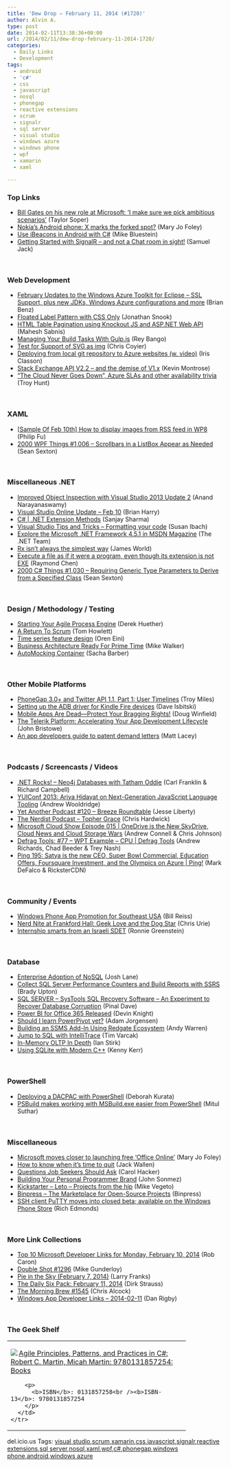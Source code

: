 ```yaml
---
title: 'Dew Drop – February 11, 2014 (#1720)'
author: Alvin A.
type: post
date: 2014-02-11T13:38:36+00:00
url: /2014/02/11/dew-drop-february-11-2014-1720/
categories:
  - Daily Links
  - Development
tags:
  - android
  - 'c#'
  - css
  - javascript
  - nosql
  - phonegap
  - reactive extensions
  - scrum
  - signalr
  - sql server
  - visual studio
  - windows azure
  - windows phone
  - wpf
  - xamarin
  - xaml

---
```

### <a name="top"></a>Top Links

  * <a href="http://feedproxy.google.com/~r/geekwire/~3/Ash5sNONRoc/" target="_blank">Bill Gates on his new role at Microsoft: ‘I make sure we pick ambitious scenarios’</a> (Taylor Soper)
  * <a href="http://www.zdnet.com/nokias-android-phone-x-marks-the-forked-spot-7000026166/#ftag=RSS14dc6a9" target="_blank">Nokia&#8217;s Android phone: X marks the forked spot?</a> (Mary Jo Foley)
  * <a href="http://blog.xamarin.com/use-ibeacons-in-android-with-c/" target="_blank">Use iBeacons in Android with C#</a> (Mike Bluestein)
  * <a href="http://feedproxy.google.com/~r/FunctionalFun/~3/gIXaT-Z8mgw/real-world-signalr.html" target="_blank">Getting Started with SignalR &#8211; and not a Chat room in sight!</a> (Samuel Jack)

&nbsp;

### <a name="web"></a>Web Development

  * <a href="http://msopentech.com/blog/2014/02/10/february-updates-windows-azure-toolkit-eclipse-ssl-support-plus-new-jdks-windows-azure-configurations/" target="_blank">February Updates to the Windows Azure Toolkit for Eclipse – SSL Support, plus new JDKs, Windows Azure configurations and more</a> (Brian Benz)
  * <a href="http://snook.ca/archives/html_and_css/floated-label-pattern-css" target="_blank">Floated Label Pattern with CSS Only</a> (Jonathan Snook)
  * <a href="http://feedproxy.google.com/~r/netCurryRecentArticles/~3/i0rjof37y_Y/ShowArticle.aspx" target="_blank">HTML Table Pagination using Knockout JS and ASP.NET Web API</a> (Mahesh Sabnis)
  * <a href="http://feedproxy.google.com/~r/nettuts/~3/9NPSWEuQZWc/managing-your-build-tasks-with-gulpjs--net-36910" target="_blank">Managing Your Build Tasks With Gulp.js</a> (Rey Bango)
  * <a href="http://css-tricks.com/test-support-svg-img/" target="_blank">Test for Support of SVG as img</a> (Chris Coyier)
  * <a href="http://irisclasson.com/2014/02/10/deploying-from-local-git-repository-to-azure-websites-with-video-tutorial/" target="_blank">Deploying from local git repository to Azure websites (w. video)</a> (Iris Classon)
  * <a href="http://blog.stackoverflow.com/2014/02/stack-exchange-api-v2-2-and-the-demise-of-v1-x/" target="_blank">Stack Exchange API V2.2 – and the demise of V1.x</a> (Kevin Montrose)
  * <a href="http://feedproxy.google.com/~r/TroyHunt/~3/TK8ae4kSmN4/the-cloud-never-goes-down-azure-slas.html" target="_blank">“The Cloud Never Goes Down”, Azure SLAs and other availability trivia</a> (Troy Hunt)

&nbsp;

### <a name="silverlight"></a>XAML

  * <a href="http://blogs.msdn.com/b/codefx/archive/2014/02/11/sample-of-feb-10th-how-to-display-images-from-rss-feed-in-wp8.aspx" target="_blank">[Sample Of Feb 10th] How to display images from RSS feed in WP8</a> (Philip Fu)
  * <a href="http://wpf.2000things.com/2014/02/11/1006-scrollbars-in-a-listbox-appear-as-needed/" target="_blank">2000 WPF Things #1,006 – Scrollbars in a ListBox Appear as Needed</a> (Sean Sexton)

&nbsp;

### <a name="dotnet"></a>Miscellaneous .NET

  * <a href="http://www.infoq.com/news/2014/02/object-inspection-vs2013-update2?utm_campaign=infoq_content&utm_source=infoq&utm_medium=feed&utm_term=global" target="_blank">Improved Object Inspection with Visual Studio 2013 Update 2</a> (Anand Narayanaswamy)
  * <a href="http://blogs.msdn.com/b/bharry/archive/2014/02/10/visual-studio-online-update-feb-10.aspx" target="_blank">Visual Studio Online Update – Feb 10</a> (Brian Harry)
  * <a href="http://sharpsnippets.wordpress.com/2014/02/11/c-net-extension-methods/" target="_blank">C# | .NET Extension Methods</a> (Sanjay Sharma)
  * <a href="http://blogs.msdn.com/b/cdnstudents/archive/2014/02/10/visual-studio-tips-and-tricks-formatting-your-code.aspx" target="_blank">Visual Studio Tips and Tricks – Formatting your code</a> (Susan Ibach)
  * <a href="http://blogs.msdn.com/b/dotnet/archive/2014/02/10/explore-the-microsoft-net-framework-4-5-1-in-msdn-magazine.aspx" target="_blank">Explore the Microsoft .NET Framework 4.5.1 in MSDN Magazine</a> (The .NET Team)
  * <a href="http://www.zerobugbuild.com/?p=337&utm_source=rss&utm_medium=rss&utm_campaign=rx-isnt-always-the-simplest-way" target="_blank">Rx isn’t always the simplest way</a> (James World)
  * <a href="http://blogs.msdn.com/b/oldnewthing/archive/2014/02/10/10497960.aspx" target="_blank">Execute a file as if it were a program, even though its extension is not EXE</a> (Raymond Chen)
  * <a href="http://csharp.2000things.com/2014/02/11/1030-requiring-generic-type-parameters-to-derive-from-a-specified-class/" target="_blank">2000 C# Things #1,030 – Requiring Generic Type Parameters to Derive from a Specified Class</a> (Sean Sexton)

&nbsp;

### <a name="design"></a>Design / Methodology / Testing

  * <a href="http://feedproxy.google.com/~r/LeadingAgile/~3/xm7uvgBs7S8/" target="_blank">Starting Your Agile Process Engine</a> (Derek Huether)
  * <a href="http://feeds.dzone.com/~r/zones/agile/~3/BOSUr1j3MYg/return-scrum" target="_blank">A Return To Scrum</a> (Tom Howlett)
  * <a href="http://feedproxy.google.com/~r/AyendeRahien/~3/xOnb09kj8oM/time-series-feature-design" target="_blank">Time series feature design</a> (Oren Eini)
  * <a href="http://feedproxy.google.com/~r/MikeWalker/~3/LQn8pjG5ltE/business-architecture-ready-for-prime-time.html" target="_blank">Business Architecture Ready For Prime Time</a> (Mike Walker)
  * <a href="https://sachabarbs.wordpress.com/2014/02/10/automocking-container/" target="_blank">AutoMocking Container</a> (Sacha Barber)

&nbsp;

### <a name="mobile"></a>Other Mobile Platforms

  * <a href="http://mobile.dzone.com/articles/phonegap-30-and-twitter-api-11" target="_blank">PhoneGap 3.0+ and Twitter API 1.1, Part 1: User Timelines</a> (Troy Miles)
  * <a href="http://davedev.net/?p=6291&utm_source=rss&utm_medium=rss&utm_campaign=setting-up-the-adb-driver-for-kindle-fire-devices" target="_blank">Setting up the ADB driver for Kindle Fire devices</a> (Dave Isbitski)
  * <a href="http://feedproxy.google.com/~r/Telerik/~3/jE8x9bwYQSg/mobile-apps-are-dead-infographic" target="_blank">Mobile Apps Are Dead—Protect Your Bragging Rights!</a> (Doug Winfield)
  * <a href="http://feedproxy.google.com/~r/Telerik/~3/Y6mkomyBEeY/the-telerik-platform-accelerating-your-app-development-lifecycle" target="_blank">The Telerik Platform: Accelerating Your App Development Lifecycle</a> (John Bristowe)
  * <a href="http://feedproxy.google.com/~r/MattLacey/~3/_PzClcwV000/an-app-developers-guide-to-patent.html" target="_blank">An app developers guide to patent demand letters</a> (Matt Lacey)

&nbsp;

### <a name="podcasts"></a>Podcasts / Screencasts / Videos

  * <a href="http://www.dotnetrocks.com/default.aspx?ShowNum=949" target="_blank">.NET Rocks! &#8211; Neo4j Databases with Tatham Oddie</a> (Carl Franklin & Richard Campbell)
  * <a href="http://feeds.yuiblog.com/~r/YahooUserInterfaceBlog/~3/BH8Bc8DjP_k/" target="_blank">YUIConf 2013: Ariya Hidayat on Next-Generation JavaScript Language Tooling</a> (Andrew Wooldridge)
  * <a href="http://feedproxy.google.com/~r/JesseLiberty-SilverlightGeek/~3/JIwNJZvixY0/" target="_blank">Yet Another Podcast #120 – Breeze Roundtable</a> (Jesse Liberty)
  * <a href="http://nerdist.libsyn.com/topher-grace" target="_blank">The Nerdist Podcast &#8211; Topher Grace</a> (Chris Hardwick)
  * <a href="http://feeds.microsoftcloudshow.com/~r/microsoftcloudshowepisodes/~3/wIN9ylr8JSg/015-onedrive-is-the-new-skydrive-cloud-news-and-cloud-storage-wars" target="_blank">Microsoft Cloud Show Episode 015 | OneDrive is the New SkyDrive, Cloud News and Cloud Storage Wars</a> (Andrew Connell & Chris Johnson)
  * <a href="http://channel9.msdn.com/Shows/Defrag-Tools/Defrag-Tools-77-WPT-Example" target="_blank">Defrag Tools: #77 &#8211; WPT Example &#8211; CPU | Defrag Tools</a> (Andrew Richards, Chad Beeder & Trey Nash)
  * <a href="http://channel9.msdn.com/Shows/PingShow/Ping-195-Satya-is-the-new-CEO-Super-Bowl-Commercial-Education-Offers-Foursquare-Investment-and-the-O" target="_blank">Ping 195: Satya is the new CEO, Super Bowl Commercial, Education Offers, Foursquare Investment, and the Olympics on Azure | Ping!</a> (Mark DeFalco & RicksterCDN)

&nbsp;

### <a name="events"></a>Community / Events

  * <a href="http://www.billreiss.com/windows-phone-app-promotion-for-southeast-usa/" target="_blank">Windows Phone App Promotion for Southeast USA</a> (Bill Reiss)
  * <a href="http://www.geekadelphia.com/2014/02/10/nerd-nite-at-frankford-hall-geek-love-and-the-dog-star/" target="_blank">Nerd Nite at Frankford Hall: Geek Love and the Dog Star</a> (Chris Urie)
  * <a href="http://feeds.microsoftjobsblog.com/~r/MicrosoftJobsBlog/~3/tHTUyRlxGq4/" target="_blank">Internship smarts from an Israeli SDET</a> (Ronnie Greenstein)

&nbsp;

### <a name="sql"></a>Database

  * <a href="http://wintellect.com/blogs/jlane/enterprise-adoption-of-nosql" target="_blank">Enterprise Adoption of NoSQL</a> (Josh Lane)
  * <a href="http://feedproxy.google.com/~r/MSSQLTips-LatestSqlServerTips/~3/hKEDAS3DB7Q/tip.asp" target="_blank">Collect SQL Server Performance Counters and Build Reports with SSRS</a> (Brady Upton)
  * <a href="http://blog.sqlauthority.com/2014/02/11/sql-server-systools-sql-recovery-software-an-experiment-to-recover-database-corruption/" target="_blank">SQL SERVER – SysTools SQL Recovery Software – An Experiment to Recover Database Corruption</a> (Pinal Dave)
  * <a href="http://www.sqlservercentral.com/blogs/dknight/2014/02/10/power-bi-for-office-365-released/" target="_blank">Power BI for Office 365 Released</a> (Devin Knight)
  * <a href="http://www.sqlservercentral.com/blogs/go-big-with-data/2014/02/11/should-i-learn-powerpivot-yet/" target="_blank">Should I learn PowerPivot yet?</a> (Adam Jorgensen)
  * <a href="http://feedproxy.google.com/~r/Sqlandy/~3/PbVdyNaxojg/" target="_blank">Building an SSMS Add-In Using Redgate Ecosystem</a> (Andy Warren)
  * <a href="http://blogs.msdn.com/b/visualstudioalm/archive/2014/02/10/jump-to-sql-with-intellitrace.aspx" target="_blank">Jump to SQL with IntelliTrace</a> (Tim Varcak)
  * <a href="http://www.i-programmer.info/news/84-database/6942-in-memory-oltp-in-depth.html" target="_blank">In-Memory OLTP In Depth</a> (Ian Stirk)
  * <a href="http://visualstudiomagazine.com/articles/2014/02/01/using-sqlite-with-modern-c.aspx" target="_blank">Using SQLite with Modern C++</a> (Kenny Kerr)

&nbsp;

### <a name="ps"></a>PowerShell

  * <a href="http://msmvps.com/blogs/deborahk/archive/2014/02/10/deploying-a-dacpac-with-powershell.aspx" target="_blank">Deploying a DACPAC with PowerShell</a> (Deborah Kurata)
  * <a href="http://mscodingblog.blogspot.com/2014/02/psbuild-makes-working-with-msbuildexe.html" target="_blank">PSBuild makes working with MSBuild.exe easier from PowerShell</a> (Mitul Suthar)

&nbsp;

### <a name="misc"></a>Miscellaneous

  * <a href="http://www.zdnet.com/microsoft-moves-closer-to-launching-free-office-online-7000026151/#ftag=RSS14dc6a9" target="_blank">Microsoft moves closer to launching free &#8216;Office Online&#8217;</a> (Mary Jo Foley)
  * <a href="http://blog.pluralsight.com/when-its-time-to-quit" target="_blank">How to know when it’s time to quit</a> (Jack Wallen)
  * <a href="http://blog.matrixresources.com/blog/questions-job-seekers-should-ask" target="_blank">Questions Job Seekers Should Ask</a> (Carol Hacker)
  * <a href="http://simpleprogrammer.com/2014/02/10/building-personal-programmer-brand/?utm_source=rss&utm_medium=rss&utm_campaign=building-personal-programmer-brand" target="_blank">Building Your Personal Programmer Brand</a> (John Sonmez)
  * <a href="https://www.kickstarter.com/projects/1800737727/leto-projects-from-the-hip" target="_blank">Kickstarter &#8211; Leto &#8211; Projects from the hip</a> (Mike Vegeto)
  * <a href="http://www.binpress.com/" target="_blank">Binpress &#8211; The Marketplace for Open-Source Projects</a> (Binpress)
  * <a href="http://feedproxy.google.com/~r/wmexperts/~3/XbKiEzPOwMw/story01.htm" target="_blank">SSH client PuTTY moves into closed beta; available on the Windows Phone Store</a> (Rich Edmonds)

&nbsp;

### <a name="links"></a>More Link Collections

  * <a href="http://blogs.msdn.com/b/robcaron/archive/2014/02/10/top-10-microsoft-developer-links-for-monday-february-10-2014.aspx" target="_blank">Top 10 Microsoft Developer Links for Monday, February 10, 2014</a> (Rob Caron)
  * <a href="http://afreshcup.com/home/2014/2/11/double-shot-1296.html" target="_blank">Double Shot #1296</a> (Mike Gunderloy)
  * <a href="http://blogs.msdn.com/b/silverlining/archive/2014/02/10/pie-in-the-sky-february-7-2014.aspx" target="_blank">Pie in the Sky (February 7, 2014)</a> (Larry Franks)
  * <a href="http://feeds.feedblitz.com/~/56327153/0/dirkstrauss~The-Daily-Six-Pack-February" target="_blank">The Daily Six Pack: February 11, 2014</a> (Dirk Strauss)
  * <a href="http://feedproxy.google.com/~r/ReflectivePerspective/~3/Hf7T3stB1cA/" target="_blank">The Morning Brew #1545</a> (Chris Alcock)
  * <a href="http://feedproxy.google.com/~r/DanRigby/~3/nI5mZrUTGcg/" target="_blank">Windows App Developer Links &#8211; 2014-02-11</a> (Dan Rigby)

&nbsp;

### <a name="shelf"></a>The Geek Shelf

<div id="scid:7dc1bd33-94bd-46fd-a20b-0131235bcd47:83bbec64-1b24-4e6b-a421-14b89f6449c5" class="wlWriterEditableSmartContent" style="float: none; padding-bottom: 0px; padding-top: 0px; padding-left: 0px; margin: 0px; display: inline; padding-right: 0px">
  <table cellspacing="0" cellpadding="2" width="400" border="0" unselectable="on">
    <tr>
      <td valign="top" width="400">
        <p>
          <a title="Agile Principles, Patterns, and Practices in C#: Robert C. Martin, Micah Martin: 9780131857254: Books" href="http://www.amazon.com/exec/obidos/ASIN/0131857258/alvinashcraft-20"><img data-recalc-dims="1" decoding="async" src="https://i0.wp.com/images.amazon.com/images/P/0131857258.01.MZZZZZZZ.jpg?w=660" border="0" align="left" style="float:left" />Agile Principles, Patterns, and Practices in C#: Robert C. Martin, Micah Martin: 9780131857254: Books</a>
        </p>
        
        <p>
          <b>ISBN</b>: 0131857258<br /><b>ISBN-13</b>: 9780131857254
        </p>
      </td>
    </tr>
  </table>
</div>

<div id="scid:0767317B-992E-4b12-91E0-4F059A8CECA8:f92ffea2-06aa-45ed-b1b9-252c20ee1753" class="wlWriterEditableSmartContent" style="float: none; padding-bottom: 0px; padding-top: 0px; padding-left: 0px; margin: 0px; display: inline; padding-right: 0px">
  del.icio.us Tags: <a href="http://del.icio.us/popular/visual+studio" rel="tag">visual studio</a>,<a href="http://del.icio.us/popular/scrum" rel="tag">scrum</a>,<a href="http://del.icio.us/popular/xamarin" rel="tag">xamarin</a>,<a href="http://del.icio.us/popular/css" rel="tag">css</a>,<a href="http://del.icio.us/popular/javascript" rel="tag">javascript</a>,<a href="http://del.icio.us/popular/signalr" rel="tag">signalr</a>,<a href="http://del.icio.us/popular/reactive+extensions" rel="tag">reactive extensions</a>,<a href="http://del.icio.us/popular/sql+server" rel="tag">sql server</a>,<a href="http://del.icio.us/popular/nosql" rel="tag">nosql</a>,<a href="http://del.icio.us/popular/xaml" rel="tag">xaml</a>,<a href="http://del.icio.us/popular/wpf" rel="tag">wpf</a>,<a href="http://del.icio.us/popular/c%23" rel="tag">c#</a>,<a href="http://del.icio.us/popular/phonegap" rel="tag">phonegap</a>,<a href="http://del.icio.us/popular/windows+phone" rel="tag">windows phone</a>,<a href="http://del.icio.us/popular/android" rel="tag">android</a>,<a href="http://del.icio.us/popular/windows+azure" rel="tag">windows azure</a>
</div>